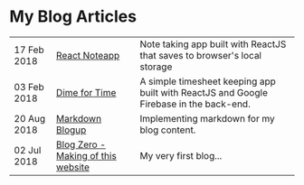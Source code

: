 # My Blog Articles

|      |      |      |
| ---- | ---- | ---- |
| 17 Feb 2018 | [React Noteapp](/blog/react-noteapp) |Note taking app built with ReactJS that saves to browser's local storage|
| 03 Feb 2018 | [Dime for Time](/blog/dime-for-time) |A simple timesheet keeping app built with ReactJS and Google Firebase in the back-end.|
| 20 Aug 2018 | [Markdown Blogup](/blog/markdown-blogup) | Implementing markdown for my blog content. |
| 02 Jul 2018 | [Blog Zero - Making of this website](/blog/blog-zero) | My very first blog... |